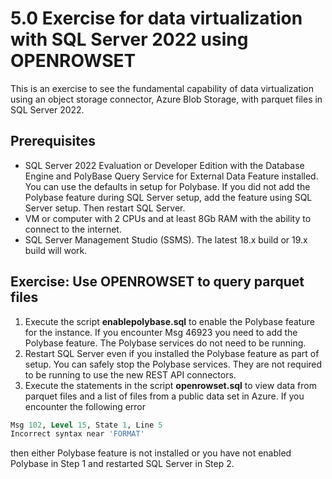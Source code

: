 # 5.0 Exercise for data virtualization with SQL Server 2022 using OPENROWSET

This is an exercise to see the fundamental capability of data virtualization using an object storage connector, Azure Blob Storage, with parquet files in SQL Server 2022.

## Prerequisites

- SQL Server 2022 Evaluation or Developer Edition with the Database Engine and PolyBase Query Service for External Data Feature installed. You can use the defaults in setup for Polybase. If you did not add the Polybase feature during SQL Server setup, add the feature using SQL Server setup. Then restart SQL Server.
- VM or computer with 2 CPUs and at least 8Gb RAM with the ability to connect to the internet.
- SQL Server Management Studio (SSMS). The latest 18.x build or 19.x build will work.

## Exercise: Use OPENROWSET to query parquet files

1. Execute the script **enablepolybase.sql** to enable the Polybase feature for the instance. If you encounter Msg 46923 you need to add the Polybase feature. The Polybase services do not need to be running.
1. Restart SQL Server even if you installed the Polybase feature as part of setup. You can safely stop the Polybase services. They are not required to be running to use the new REST API connectors.
1. Execute the statements in the script **openrowset.sql** to view data from parquet files and a list of files from a public data set in Azure. If you encounter the following error

```sql
Msg 102, Level 15, State 1, Line 5
Incorrect syntax near 'FORMAT'
```
then either Polybase feature is not installed or you have not enabled Polybase in Step 1 and restarted SQL Server in Step 2.
